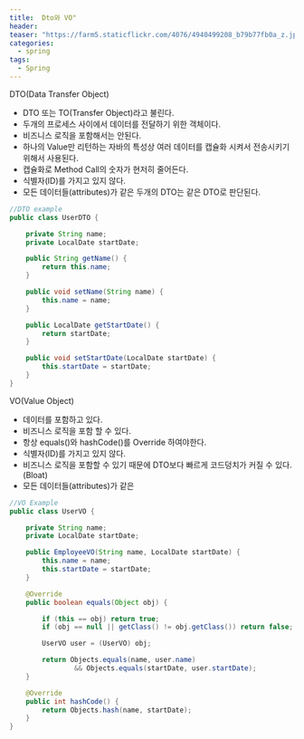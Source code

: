 ```yaml
---
title:  Dto와 VO"
header:
teaser: "https://farm5.staticflickr.com/4076/4940499208_b79b77fb0a_z.jpg"
categories:
  - spring
tags:
  - Spring
---
```


DTO(Data Transfer Object)
- DTO 또는 TO(Transfer Object)라고 불린다.
- 두개의 프로세스 사이에서 데이터를 전달하기 위한 객체이다.
- 비즈니스 로직을 포함해서는 안된다.
- 하나의 Value만 리턴하는 자바의 특성상 여러 데이터를 캡슐화 시켜서 전송시키기 위해서 사용된다.
- 캡슐화로 Method Call의 숫자가 현저히 줄어든다.
- 식별자(ID)를 가지고 있지 않다.
- 모든 데이터들(attributes)가 같은 두개의 DTO는 같은 DTO로 판단된다.

```java
//DTO example
public class UserDTO {

    private String name;
    private LocalDate startDate;

    public String getName() {
        return this.name;
    }

    public void setName(String name) {
        this.name = name;
    }

    public LocalDate getStartDate() {
        return startDate;
    }

    public void setStartDate(LocalDate startDate) {
        this.startDate = startDate;
    }
}
 ```

VO(Value Object)
- 데이터를 포함하고 있다.
- 비즈니스 로직을 포함 할 수 있다.
- 항상 equals()와 hashCode()를 Override 하여야한다.
- 식별자(ID)를 가지고 있지 않다.
- 비즈니스 로직을 포함할 수 있기 때문에 DTO보다 빠르게 코드덩치가 커질 수 있다.(Bloat)
- 모든 데이터들(attributes)가 같은 

```java
//VO Example
public class UserVO {

    private String name;
    private LocalDate startDate;

    public EmployeeVO(String name, LocalDate startDate) {
        this.name = name;
        this.startDate = startDate;
    }

    @Override
    public boolean equals(Object obj) {

        if (this == obj) return true;
        if (obj == null || getClass() != obj.getClass()) return false;

        UserVO user = (UserVO) obj;

        return Objects.equals(name, user.name)
                && Objects.equals(startDate, user.startDate);
    }

    @Override
    public int hashCode() {
        return Objects.hash(name, startDate);
    }
}
```